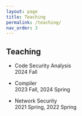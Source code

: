 ```yaml
---
layout: page
title: Teaching
permalink: /teaching/
nav_order: 3
---
```


## Teaching

- Code Security Analysis  
2024 Fall

- Compiler   
2023 Fall, 2024 Spring

- Network Security  
2021 Spring, 2022 Spring
